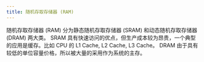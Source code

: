 ```yaml
---
title: 随机存取存储器 (RAM)
---
```



随机存取存储器 (RAM) 分为静态随机存取存储器 (SRAM) 和动态随机存取存储器 (DRAM) 两大类。
SRAM 具有快速访问的优点，但生产成本较为昂贵，一个典型的应用是缓存。比如 CPU 的 L1 Cache, L2 Cache, L3 Cache。
DRAM 由于具有较低的单位容量价格，所以被大量的采用作为系统的主存。
